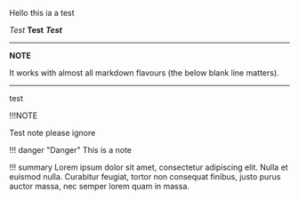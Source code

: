 Hello this ia a test

*Test* **Test** ***Test***





---
**NOTE**

It works with almost all markdown flavours (the below blank line matters).

---




test


!!!NOTE

Test note please ignore





!!! danger "Danger"
    This is a note






!!! summary
    Lorem ipsum dolor sit amet, consectetur adipiscing elit. Nulla et euismod
    nulla. Curabitur feugiat, tortor non consequat finibus, justo purus auctor
    massa, nec semper lorem quam in massa.
